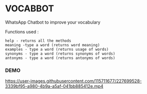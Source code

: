 # VOCABBOT
WhatsApp Chatbot to improve your vocabulary

Functions used :

```
help - returns all the methods
meaning -type a word (returns word meaning)
examples - type a word (returns usage of words)
synonyms - type a word (returns synonyms of words)
antonyms - type a word (returns antonyms of words)
```
### DEMO




https://user-images.githubusercontent.com/115711677/227699528-3339bf95-a980-4b9a-a5af-041bb885412e.mp4

